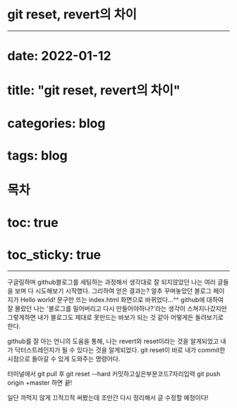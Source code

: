 # git reset, revert의 차이
---
# date: 2022-01-12
# title: "git reset, revert의 차이"
# categories: blog
# tags: blog
# 목차
# toc: true 
# toc_sticky: true
---

구글링하며 github블로그를 세팅하는 과정해서 생각대로 잘 되지않았던 나는 여러 글들을 보며 다 시도해보기 시작했다.
그리하여 얻은 결과는? 얼추 꾸며놓았던 블로그 페이지가 Hello world! 문구만 뜨는 index.html 화면으로 바뀌었다...^^
github에 대하여 잘 몰랐던 나는 '블로그를 밀어버리고 다시 만들어야하나?'라는 생각이 스쳐지나갔지만
그렇게하면 내가 블로그도 제대로 못만드는 바보가 되는 것 같아 어떻게든 돌려보기로 한다.

github를 잘 아는 언니의 도움을 통해, 나는 revert와 reset이라는 것을 알게되었고
내가 닥터스트레인지가 될 수 있다는 것을 알게되었다. 
git reset이 바로 내가 commit한 시점으로 돌아갈 수 있게 도와주는 명령어다.

터미널에서 git pull 후
git reset --hard 커밋하고싶은부분코드7자리입력
git push origin +master 
하면 끝!

일단 까먹지 않게 끄적끄적 써봤는데 조만간 다시 정리해서 글 수정할 예정이다!
